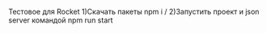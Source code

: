 Тестовое для Rocket
1)Cкачать пакеты npm i /
2)Запустить проект и json server командой    npm run start
